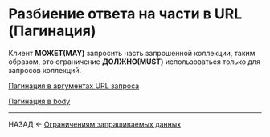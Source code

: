 # Разбиение ответа на части в URL (Пагинация)

Клиент **МОЖЕТ(MAY)** запросить часть запрошенной коллекции, таким образом, это ограничение **ДОЛЖНО(MUST)** использоваться только для запросов коллекций.

[Пагинация в аргументах URL запроса](./pagination-url.md)

[Пагинация в body](./pagination-doc.md)

---

НАЗАД <- [Ограничениям запрашиваемых данных](./data-fetching.md)